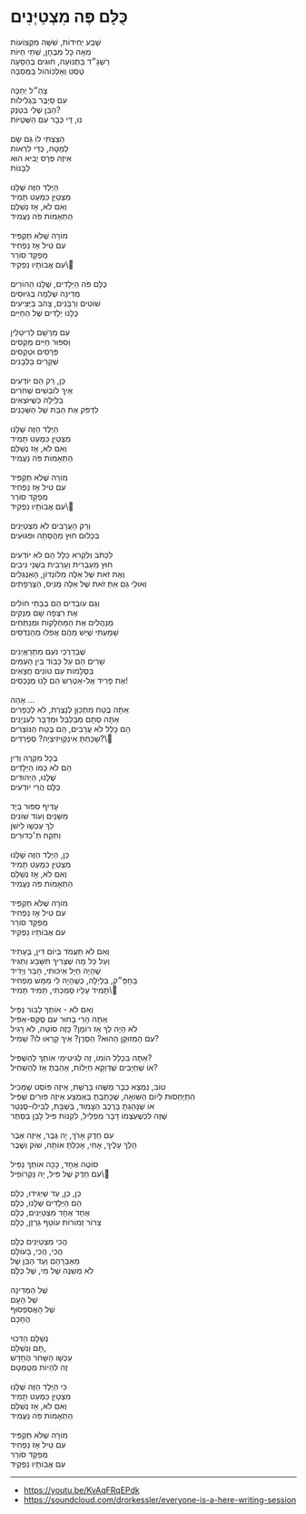 # כֻּלָּם פֶּה מִצְטַיְּנִים

שְׁבַע יְחִידוֹת, שִׁשָּׁה מִקְצוֹעוֹת\
מֵאָה כָּל מִבְחָן, שְׁתֵּי חַיּוֹת\
רַשְׁגָ״ד בַּתְּנוּעָה, חוּגִים בְּהַסָּעָה\
טֶסְטּ וְאַלְכּוֹהוֹל בַּמְּסִבָּה\
\
צָהַ״ל יְחַכֶּה\
עִם סַיְבֶּר בִּגְלִילוֹת\
הַבֵּן שֶׁלִּי בַּטַּנְק? \
נוּ, דַּי כְּבָר עִם הַשְּׁטֻיּוֹת\
\
הֵצַצְתִּי לוֹ גַּם שָׂם\
לְמַטָּה, כְּדֵי לִרְאוֹת\
אֵיזֶה פְּרָס יָבִיא הוּא\
לַבָּנוֹת\
\
הַיֶּלֶד הַזֶּה שֶׁלָּנוּ\
מִצְטַיֵּן כִּמְעַט תָּמִיד\
וְאִם לֹא, אָז נְשַׁלֵּם\
הַתְאָמוֹת פֹּה נַעֲמִיד\
\
מוֹרָה שֶׁלֹּא תַּקְפִּיד\
עִם טִיל אָז נַפְחִיד\
מְפַקֵּד סוֹרֵר\
עִם אֲבוֹתָיו נַפְקִיד\\
\
כֻּלָּם פֹּה הַיְּלָדִים, שֶׁלָּנוּ הַהוֹרִים\
מְדִינָה שְׁלֵמָה בְּגִיּוּסִים\
שׁוֹטִים וְרַבָּנִים, צָהֹב בַּיְּצִיעִים\
כֻּלָּנוּ יְלָדִים שֶׁל הַחַיִּים\
\
עִם מִרְשָׁם לְרִיטַלִין\
וְסִפּוּר חַיִּים מַקְסִים\
פְּרָסִים וּטְקָסִים\
שְׁקָרִים בַּלְּבָנִים\
\
כֵּן, רַק הֵם יוֹדְעִים\
אֵיךְ לוֹבְשִׁים שֶׁחֹרִים\
בַּלַּיְלָה כְּשֶׁיּוֹצְאִים\
לִדְפֹּק אֶת הַבַּת שֶׁל הַשְּׁכֵנִים\
\
הַיֶּלֶד הַזֶּה שֶׁלָּנוּ\
מִצְטַיֵּן כִּמְעַט תָּמִיד\
וְאִם לֹא, אָז נְשַׁלֵּם\
הַתְאָמוֹת פֹּה נַעֲמִיד\
\
מוֹרָה שֶׁלֹּא תַּקְפִּיד\
עִם טִיל אָז נַפְחִיד\
מְפַקֵּד סוֹרֵר\
עִם אֲבוֹתָיו נַפְקִיד\\
\
וְרַק הָעֲרָבִים לֹא מִצְטַיְּנִים\
בִּכְלוּם חוּץ מֵהֲסָתָה וּפִגּוּעִים\
\
לִכְתֹּב וְלִקְרֹא כְּלָל הֵם לֹא יוֹדְעִים \
חוּץ מֵעִבְרִית וְעַרְבִית בִּשְׁנֵי נִיבִים\
וְאֶת זֹאת שֶׁל אֵלֶּה מִלּוֹנְדוֹן, הָאַנְגְּלִים\
וְאוּלַי גַּם אַתְּ זֹאת שֶׁל אֵלֶּה מְנִיס, הַצָּרְפָתִים\
\
וְגַם עוֹבְדִים הֵם בְּבָתֵּי חוֹלִים\
אֶת רִצְּפָה שָׁם מְנַקִּים\
מְנַהֲלִים אֶת הַמַּחְלָקוֹת וּמְנַתְּחִים\
שָׁמַעְתִּי שֶׁיֵּשׁ מֵהֶם אֲפִלּוּ מְהַנְדְסִים\
\
שֶׁבְּדַרְכֵי נֹעַם מִתְרַאֲיְנִים\
שָׁרִים הֵם עַל כָּבוֹד בֵּין הָעַמִּים\
בְּסֻלָּמוֹת עִם טוֹנִים חֲצָאִים \
אֶת פָרִיד אֶל-אַטְרַש הֵם לָנוּ מְנָכְסִים!\
\
אָהַה … \
אַתָּה בֶּטַח מִתְכַּוֵּן לְנָצְרַת, לֹא לַכְּפָרִים\
אַתָּה סְתָם מְבַלְבֵּל וּמְדַבֵּר לְעִנְיָנִים\
הֵם כָּלַל לֹא עֲרָבִים, הֵם בֶּטַח הַנּוֹצְרִים\
שָׁכַחְתָּ אִינְקְוִיזִיצְיָה? סְפָרַדִּים?\\
\
בְּכָל מִקְרֶה וְדִין\
הֵם לֹא כְּמוֹ הַיְּלָדִים\
שֶׁלָּנוּ, הַיְּהוּדִים\
כֻּלָּם הֲרֵי יוֹדְעִים\
\
עָדִיף סִפּוּר בְּיָד\
מִשְּׁנַיִם וְעוֹד שׁוֹנִים\
לֵךְ עַכְשָׁו לִישֹׁן\
וְתִקַּח תַ׳כַּדּוּרִים\
\
כֵּן, הַיֶּלֶד הַזֶּה שֶׁלָּנוּ\
מִצְטַיֵּן כִּמְעַט תָּמִיד\
וְאִם לֹא, אָז נְשַׁלֵּם\
הַתְאָמוֹת פֹּה נַעֲמִיד\
\
מוֹרָה שֶׁלֹּא תַּקְפִּיד\
עִם טִיל אָז נַפְחִיד\
מְפַקֵּד סוֹרֵר\
עִם אֲבוֹתָיו נַפְקִיד\
\
וְאִם לֹא תַּעֲמֹד בְּיוֹם דִּין, בֶּעָתִיד\
וְעַל כָּל מָה שֶׁצָּרִיךְ תִּשָּׁבַע וְתַגִּיד\
שֶׁהָיָה חַיָּל אֵיכוּתִי, חָבֵר וְיָדִיד\
בָּחָפַּ״ק, בַּלַּיְלָה, כְּשֶׁהָיָה לִי מַמָּשׁ מַפְחִיד\
תָּמִיד עָלָיו סָמַכְתִּי, תָּמִיד תָּמִיד\\
\
וְאִם לֹא - אוֹתְךָ לַבּוֹר נַפִּיל\
אַתָּה הָרֵי בָּחוּר עִם סֶקְס-אַפִּיל\
לֹא הָיָה לְךָ אָז רוֹמָן? כָּזֶה סוֹטֶה, לֹא רָגִיל\
עִם הָמְּזוּקָּן הַהוּא? הַסֶּרֶן? אֵיךְ קָרְאוּ לוֹ? שְׁמִיל?\
\
אַתָּה בִּכְלָל הוֹמוֹ, זֶה לֶגִיטִימִי אוֹתְךָ לְהַשְׁפִּיל?\
אוֹ שֶׁחַיָּבִים שֶׁדַּוְקָא חַיָּלוֹת, אָהַבְתָּ אָז לְהַשְׁחִיל?\
\
טוֹב, נִמְצָא כְּבָר מַשֶּׁהוּ בָּרֶשֶׁת, אֵיזֶה פּוֹסְט שֶׁמֵּכִיל\
הִתְיָחַסוּת לְיוֹם הַשּׁוֹאָה, שֶׁכָּתַבְתָּ בְּאֶמְצַע אֵיזֶה פּוּרִים שְׁפִּיל\
אוֹ שֶׁנָּהַגְתָּ בָּרֶכֶב הַצָּמוּד, בְּשַׁבָּת, לְבִּילוּ-סֶנְטֵר \
שֶׁזֶּה לִכְשֶׁעַצְמוֹ דָּבָר מַפְלִיל, לִקְנוֹת פִּיל לָבָן בַּסֵּתֶר\
\
עִם חֵדֶק אָרֹךְ, יָה גֶּבֶר, אֵיזֶה אֶבֶר\
הָלַךְ עָלֶיךָ, אָחִי, אָכַלְתָּ אוֹתָהּ, שׁוֹק וְשֶׁבֶר\
\
סוֹטֶה אֶחָד, כָּכָה אוֹתְךָ נַפִּיל\
עִם חֵדֶק שֶׁל פִּיל, יָה נָקְרוֹפִיל\\
\
כֵּן, כֵּן, עַד שֶׁיַּגִּידוּ, כֻּלָּם\
הֵם הַיְּלָדִים שֶׁלָּנוּ, כֻּלָּם\
אֶחָד אֶחָד מִצְטַיְּנִים, כֻּלָּם\
צְרוֹר זְמוֹרוֹת עוֹטֵף גַּרְזֶן, כֻּלָּם\
\
הֲכִי מִצְטַיְּנִים כֻּלָּם\
הֲכִי, הֲכִי, בָּעוֹלָם\
מֵאַבְרָהָם וְעַד הַבֵּן שֶׁל\
לֹא מְשַׁנֶּה שֶׁל מִי, שֶׁל כֻּלָּם\
\
שֶׁל הַמְּדִינָה\
שֶׁל הָעָם\
שֶׁל הָאֲסַפְסוּף \
הֶחָכָם\
\
נְשַׁלֵּם הַדִּכּוּי\
תָּם וְנִשְׁלָּם, \
עַכְשָׁו הַשָּׁחֹר הֶחָדָשׁ\
זֶה לִהְיוֹת מְטֻמְטָם\
\
כִּי הַיֶּלֶד הַזֶּה שֶׁלָּנוּ\
מִצְטַיֵּן כִּמְעַט תָּמִיד\
וְאִם לֹא, אָז נְשַׁלֵּם\
הַתְאָמוֹת פֹּה נַעֲמִיד\
\
מוֹרָה שֶׁלֹּא תַּקְפִּיד\
עִם טִיל אָז נַפְחִיד\
מְפַקֵּד סוֹרֵר\
עִם אֲבוֹתָיו נַפְקִיד

---
- https://youtu.be/KvAqFRqEPdk
- https://soundcloud.com/drorkessler/everyone-is-a-here-writing-session
